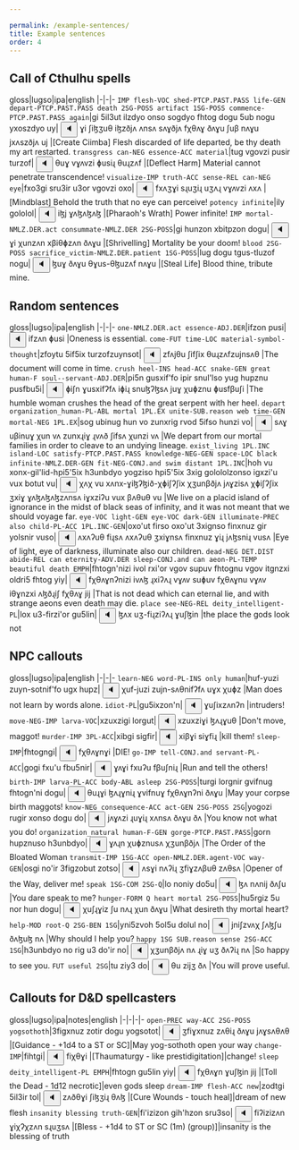 ```yaml
---

permalink: /example-sentences/
title: Example sentences
order: 4
---
```


## Call of Cthulhu spells

gloss|lugso|ipa|english
|-|-|-
`IMP flesh-VOC shed-PTCP.PAST.PASS life-GEN depart-PTCP.PAST.PASS death 2SG-POSS artifact 1SG-POSS commence-PTCP.PAST.PASS again`|gi 5il3ut ilzdyo onso sogdyo fhtog dogu 5ub nogu yxoszdyo uy|<span class='spoken'> <button class='speak' type='button' data-ipa='ɣi ʃiɮʒuθ iɮzðjʌ ʌnsʌ sʌɣðjʌ fχθʌɣ ðʌɣu ʃuβ nʌɣu jxʌszðjʌ uj'>🔈</button> <span class='ipa'>ɣi ʃiɮʒuθ iɮzðjʌ ʌnsʌ sʌɣðjʌ fχθʌɣ ðʌɣu ʃuβ nʌɣu jxʌszðjʌ uj</span> </span>|[Create Ciimba] Flesh discarded of life departed, be thy death my art restarted.
`transgress can-NEG essence-ACC material`|tug vgovzi pusir turzof|<span class='spoken'> <button class='speak' type='button' data-ipa='θuɣ vɣʌvzi ɸusiɻ θuɻzʌf'>🔈</button> <span class='ipa'>θuɣ vɣʌvzi ɸusiɻ θuɻzʌf</span> </span>|[Deflect Harm] Material cannot penetrate transcendence!
`visualize-IMP truth-ACC sense-REL can-NEG eye`|fxo3gi sru3ir u3or vgovzi oxo|<span class='spoken'> <button class='speak' type='button' data-ipa='fxʌʒɣi sɻuʒiɻ uʒʌɻ vɣʌvzi ʌxʌ'>🔈</button> <span class='ipa'>fxʌʒɣi sɻuʒiɻ uʒʌɻ vɣʌvzi ʌxʌ</span> </span>|[Mindblast] Behold the truth that no eye can perceive!
`potency infinite`|ily gololol|<span class='spoken'> <button class='speak' type='button' data-ipa='iɮj ɣʌɮʌɮʌɮ'>🔈</button> <span class='ipa'>iɮj ɣʌɮʌɮʌɮ</span> </span>|[Pharaoh's Wrath] Power infinite!
`IMP mortal-NMLZ.DER.act consummate-NMLZ.DER 2SG-POSS`|gi hunzon xbitpzon dogu|<span class='spoken'> <button class='speak' type='button' data-ipa='ɣi χunzʌn xβiθɸzʌn ðʌɣu'>🔈</button> <span class='ipa'>ɣi χunzʌn xβiθɸzʌn ðʌɣu</span> </span>|[Shrivelling] Mortality be your doom!
`blood 2SG-POSS sacrifice_victim-NMLZ.DER.patient 1SG-POSS`|lug dogu tgus-tluzof nogu|<span class='spoken'> <button class='speak' type='button' data-ipa='ɮuɣ ðʌɣu θɣus-θɮuzʌf nʌɣu'>🔈</button> <span class='ipa'>ɮuɣ ðʌɣu θɣus-θɮuzʌf nʌɣu</span> </span>|[Steal Life] Blood thine, tribute mine.

## Random sentences

gloss|lugso|ipa|english
|-|-|-
`one-NMLZ.DER.act essence-ADJ.DER`|ifzon pusi|<span class='spoken'> <button class='speak' type='button' data-ipa='ifzʌn ɸusi'>🔈</button> <span class='ipa'>ifzʌn ɸusi</span> </span>|Oneness is essential.
`come-FUT time-LOC material-symbol-thought`|zfoytu 5if5ix turzofzuynsot|<span class='spoken'> <button class='speak' type='button' data-ipa='zfʌjθu ʃifʃix θuɻzʌfzujnsʌθ'>🔈</button> <span class='ipa'>zfʌjθu ʃifʃix θuɻzʌfzujnsʌθ</span> </span>|The document will come in time.
`crush heel-INS head-ACC snake-GEN great human-F soul--servant-ADJ.DER`|pi5n gusxif'fo ipir snul'lso yug hupznu pusfbu5i|<span class='spoken'> <button class='speak' type='button' data-ipa='ɸiʃn ɣusxifʔfʌ iɸiɻ snuɮʔɮsʌ juɣ χuɸznu ɸusfβuʃi'>🔈</button> <span class='ipa'>ɸiʃn ɣusxifʔfʌ iɸiɻ snuɮʔɮsʌ juɣ χuɸznu ɸusfβuʃi</span> </span>|The humble woman crushes the head of the great serpent with her heel.
`depart organization_human-PL-ABL mortal 1PL.EX unite-SUB.reason web time-GEN mortal-NEG 1PL.EX`|sog ubinug hun vo zunxrig rvod 5ifso hunzi vo|<span class='spoken'> <button class='speak' type='button' data-ipa='sʌɣ uβinuɣ χun vʌ zunxɻiɣ ɻvʌð ʃifsʌ χunzi vʌ'>🔈</button> <span class='ipa'>sʌɣ uβinuɣ χun vʌ zunxɻiɣ ɻvʌð ʃifsʌ χunzi vʌ</span> </span>|We depart from our mortal families in order to cleave to an undying lineage.
`exist_living 1PL.INC island-LOC satisfy-PTCP.PAST.PASS knowledge-NEG-GEN space-LOC black infinite-NMLZ.DER-GEN fit-NEG-CONJ.and swim distant 1PL.INC`|hoh vu xonx-gil'lid-hpi5'5ix h3unbdyo yogziso hpi5'5ix 3xig golololzonso igxzi'u vux botut vu|<span class='spoken'> <button class='speak' type='button' data-ipa='χʌχ vu xʌnx-ɣiɮʔɮið-χɸiʃʔʃix χʒunβðjʌ jʌɣzisʌ χɸiʃʔʃix ʒxiɣ ɣʌɮʌɮʌɮzʌnsʌ iɣxziʔu vux βʌθuθ vu'>🔈</button> <span class='ipa'>χʌχ vu xʌnx-ɣiɮʔɮið-χɸiʃʔʃix χʒunβðjʌ jʌɣzisʌ χɸiʃʔʃix ʒxiɣ ɣʌɮʌɮʌɮzʌnsʌ iɣxziʔu vux βʌθuθ vu</span> </span>|We live on a placid island of ignorance in the midst of black seas of infinity, and it was not meant that we should voyage far.
`eye-VOC light-GEN eye-VOC dark-GEN illuminate-PREC also child-PL-ACC 1PL.INC-GEN`|oxo'ut firso oxo'ut 3xignso finxnuz gir yolsnir vuso|<span class='spoken'> <button class='speak' type='button' data-ipa='ʌxʌʔuθ fiɻsʌ ʌxʌʔuθ ʒxiɣnsʌ finxnuz ɣiɻ jʌɮsniɻ vusʌ'>🔈</button> <span class='ipa'>ʌxʌʔuθ fiɻsʌ ʌxʌʔuθ ʒxiɣnsʌ finxnuz ɣiɻ jʌɮsniɻ vusʌ</span> </span>|Eye of light, eye of darkness, illuminate also our children.
`dead-NEG DET.DIST abide-REL can eternity-ADV.DER sleep-CONJ.and can aeon-PL-TEMP beautiful death EMPH`|fhtogn'nizi ivol rxi'or vgov supuv fhtognu vgov itgnzxi oldri5 fhtog yiy|<span class='spoken'> <button class='speak' type='button' data-ipa='fχθʌɣnʔnizi ivʌɮ ɻxiʔʌɻ vɣʌv suɸuv fχθʌɣnu vɣʌv iθɣnzxi ʌɮðɻiʃ fχθʌɣ jij'>🔈</button> <span class='ipa'>fχθʌɣnʔnizi ivʌɮ ɻxiʔʌɻ vɣʌv suɸuv fχθʌɣnu vɣʌv iθɣnzxi ʌɮðɻiʃ fχθʌɣ jij</span> </span>|That is not dead which can eternal lie, and with strange aeons even death may die.
`place see-NEG-REL deity_intelligent-PL`|lox u3-firzi'or gu5lin|<span class='spoken'> <button class='speak' type='button' data-ipa='ɮʌx uʒ-fiɻziʔʌɻ ɣuʃɮin'>🔈</button> <span class='ipa'>ɮʌx uʒ-fiɻziʔʌɻ ɣuʃɮin</span> </span>|the place the gods look not 

## NPC callouts

gloss|lugso|ipa|english
|-|-|-
`learn-NEG word-PL-INS only human`|huf-yuzi zuyn-sotnif'fo ugx hupz|<span class='spoken'> <button class='speak' type='button' data-ipa='χuf-juzi zujn-sʌθnifʔfʌ uɣx χuɸz'>🔈</button> <span class='ipa'>χuf-juzi zujn-sʌθnifʔfʌ uɣx χuɸz</span> </span>|Man does not learn by words alone.
`idiot-PL`|gu5ixzon'n|<span class='spoken'> <button class='speak' type='button' data-ipa='ɣuʃixzʌnʔn'>🔈</button> <span class='ipa'>ɣuʃixzʌnʔn</span> </span>|intruders!
`move-NEG-IMP larva-VOC`|xzuxzigi lorgut|<span class='spoken'> <button class='speak' type='button' data-ipa='xzuxziɣi ɮʌɻɣuθ'>🔈</button> <span class='ipa'>xzuxziɣi ɮʌɻɣuθ</span> </span>|Don't move, maggot!
`murder-IMP 3PL-ACC`|xibgi sigfir|<span class='spoken'> <button class='speak' type='button' data-ipa='xiβɣi siɣfiɻ'>🔈</button> <span class='ipa'>xiβɣi siɣfiɻ</span> </span>|kill them!
`sleep-IMP`|fhtogngi|<span class='spoken'> <button class='speak' type='button' data-ipa='fχθʌɣnɣi'>🔈</button> <span class='ipa'>fχθʌɣnɣi</span> </span>|DIE!
`go-IMP tell-CONJ.and servant-PL-ACC`|gogi fxu'u fbu5nir|<span class='spoken'> <button class='speak' type='button' data-ipa='ɣʌɣi fxuʔu fβuʃniɻ'>🔈</button> <span class='ipa'>ɣʌɣi fxuʔu fβuʃniɻ</span> </span>|Run and tell the others!
`birth-IMP larva-PL-ACC body-ABL asleep 2SG-POSS`|turgi lorgnir gvifnug fhtogn'ni dogu|<span class='spoken'> <button class='speak' type='button' data-ipa='θuɻɣi ɮʌɻɣniɻ ɣvifnuɣ fχθʌɣnʔni ðʌɣu'>🔈</button> <span class='ipa'>θuɻɣi ɮʌɻɣniɻ ɣvifnuɣ fχθʌɣnʔni ðʌɣu</span> </span>|May your corpse birth maggots!
`know-NEG consequence-ACC act-GEN 2SG-POSS 2SG`|yogozi rugir xonso dogu do|<span class='spoken'> <button class='speak' type='button' data-ipa='jʌɣʌzi ɻuɣiɻ xʌnsʌ ðʌɣu ðʌ'>🔈</button> <span class='ipa'>jʌɣʌzi ɻuɣiɻ xʌnsʌ ðʌɣu ðʌ</span> </span>|You know not what you do!
`organization_natural human-F-GEN gorge-PTCP.PAST.PASS`|gorn hupznuso h3unbdyo|<span class='spoken'> <button class='speak' type='button' data-ipa='ɣʌɻn χuɸznusʌ χʒunβðjʌ'>🔈</button> <span class='ipa'>ɣʌɻn χuɸznusʌ χʒunβðjʌ</span> </span>|The Order of the Bloated Woman
`transmit-IMP 1SG-ACC open-NMLZ.DER.agent-VOC way-GEN`|osgi no'ir 3figzobut zotso|<span class='spoken'> <button class='speak' type='button' data-ipa='ʌsɣi nʌʔiɻ ʒfiɣzʌβuθ zʌθsʌ'>🔈</button> <span class='ipa'>ʌsɣi nʌʔiɻ ʒfiɣzʌβuθ zʌθsʌ</span> </span>|Opener of the Way, deliver me!
`speak 1SG-COM 2SG-Q`|lo noniy do5u|<span class='spoken'> <button class='speak' type='button' data-ipa='ɮʌ nʌnij ðʌʃu'>🔈</button> <span class='ipa'>ɮʌ nʌnij ðʌʃu</span> </span>|You dare speak to me?
`hunger-FORM Q heart mortal 2SG-POSS`|hu5rgiz 5u nor hun dogu|<span class='spoken'> <button class='speak' type='button' data-ipa='χuʃɻɣiz ʃu nʌɻ χun ðʌɣu'>🔈</button> <span class='ipa'>χuʃɻɣiz ʃu nʌɻ χun ðʌɣu</span> </span>|What desireth thy mortal heart?
`help-MOD root-Q 2SG-BEN 1SG`|yni5zvoh 5ol5u dolul no|<span class='spoken'> <button class='speak' type='button' data-ipa='jniʃzvʌχ ʃʌɮʃu ðʌɮuɮ nʌ'>🔈</button> <span class='ipa'>jniʃzvʌχ ʃʌɮʃu ðʌɮuɮ nʌ</span> </span>|Why should I help you?
`happy 1SG SUB.reason sense 2SG-ACC 1SG`|h3unbdyo no rig u3 do'ir no|<span class='spoken'> <button class='speak' type='button' data-ipa='χʒunβðjʌ nʌ ɻiɣ uʒ ðʌʔiɻ nʌ'>🔈</button> <span class='ipa'>χʒunβðjʌ nʌ ɻiɣ uʒ ðʌʔiɻ nʌ</span> </span>|So happy to see you.
`FUT useful 2SG`|tu ziy3 do|<span class='spoken'> <button class='speak' type='button' data-ipa='θu zijʒ ðʌ'>🔈</button> <span class='ipa'>θu zijʒ ðʌ</span> </span>|You will prove useful.

## Callouts for D&D spellcasters

gloss|lugso|ipa|notes|english
|-|-|-|-
`open-PREC way-ACC 2SG-POSS yogsothoth`|3figxnuz zotir dogu yogsotot|<span class='spoken'> <button class='speak' type='button' data-ipa='ʒfiɣxnuz zʌθiɻ ðʌɣu jʌɣsʌθʌθ'>🔈</button> <span class='ipa'>ʒfiɣxnuz zʌθiɻ ðʌɣu jʌɣsʌθʌθ</span> </span>|[Guidance - +1d4 to a ST or SC]|May yog-sothoth open your way
`change-IMP`|fihtgi|<span class='spoken'> <button class='speak' type='button' data-ipa='fiχθɣi'>🔈</button> <span class='ipa'>fiχθɣi</span> </span>|[Thaumaturgy - like prestidigitation]|change!
`sleep deity_intelligent-PL EMPH`|fhtogn gu5lin yiy|<span class='spoken'> <button class='speak' type='button' data-ipa='fχθʌɣn ɣuʃɮin jij'>🔈</button> <span class='ipa'>fχθʌɣn ɣuʃɮin jij</span> </span>|[Toll the Dead - 1d12 necrotic]|even gods sleep
`dream-IMP flesh-ACC new`|zodtgi 5il3ir tol|<span class='spoken'> <button class='speak' type='button' data-ipa='zʌðθɣi ʃiɮʒiɻ θʌɮ'>🔈</button> <span class='ipa'>zʌðθɣi ʃiɮʒiɻ θʌɮ</span> </span>|[Cure Wounds - touch heal]|dream of new flesh
`insanity blessing truth-GEN`|fi'izizon gih'hzon sru3so|<span class='spoken'> <button class='speak' type='button' data-ipa='fiʔizizʌn ɣiχʔχzʌn sɻuʒsʌ'>🔈</button> <span class='ipa'>fiʔizizʌn ɣiχʔχzʌn sɻuʒsʌ</span> </span>|[Bless - +1d4 to ST or SC (1m) (group)]|insanity is the blessing of truth